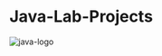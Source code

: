 # Java-Lab-Projects
![java-logo](https://user-images.githubusercontent.com/34274686/53761218-1489a800-3ed6-11e9-8d4e-afa64ae0e10a.jpg)
